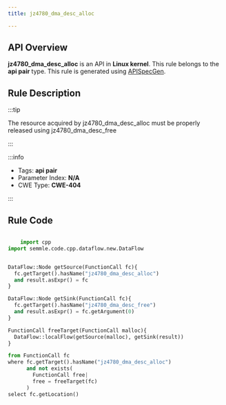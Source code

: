 ```yaml
---
title: jz4780_dma_desc_alloc

---
```



## API Overview
**jz4780_dma_desc_alloc** is an API in **Linux kernel**. This rule belongs to the **api pair** type. This rule is generated using [APISpecGen](../../tools/APISpecGen).
## Rule Description

:::tip

The resource acquired by jz4780_dma_desc_alloc must be properly released using jz4780_dma_desc_free

:::

:::info

- Tags: **api pair**
- Parameter Index: **N/A**
- CWE Type: **CWE-404**

:::

## Rule Code
```python

    import cpp
import semmle.code.cpp.dataflow.new.DataFlow


DataFlow::Node getSource(FunctionCall fc){
  fc.getTarget().hasName("jz4780_dma_desc_alloc")
  and result.asExpr() = fc
}

DataFlow::Node getSink(FunctionCall fc){
  fc.getTarget().hasName("jz4780_dma_desc_free")
  and result.asExpr() = fc.getArgument(0)
}

FunctionCall freeTarget(FunctionCall malloc){
  DataFlow::localFlow(getSource(malloc), getSink(result))
}

from FunctionCall fc
where fc.getTarget().hasName("jz4780_dma_desc_alloc")
      and not exists(
        FunctionCall free| 
        free = freeTarget(fc)
      )
select fc.getLocation()

    
```